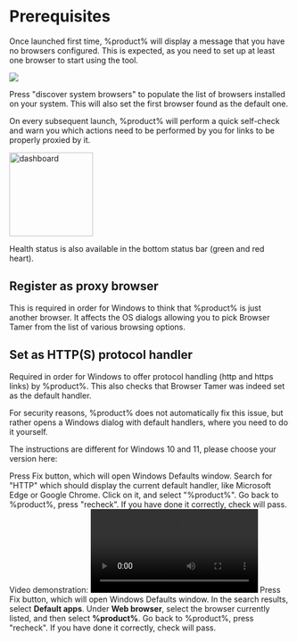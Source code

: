 # Prerequisites

Once launched first time, %product% will display a message that you have no browsers configured. This is expected, as you need to set up at least one browser to start using the tool.

![](no-browsers.png)

Press "discover system browsers" to populate the list of browsers installed on your system. This will also set the first browser found as the default one.

On every subsequent launch, %product% will
perform a quick self-check and warn you which actions need to be performed by you for links to be properly proxied by it.

<img alt="dashboard" height="150" src="dash-onered.png"/>

Health status is also available in the bottom status bar (green and red heart).

## Register as proxy browser

This is required in order for Windows to think that %product% is just another browser. It affects the OS dialogs allowing you to pick Browser Tamer from the list of various browsing options.

## Set as HTTP(S) protocol handler

Required in order for Windows to offer protocol handling (http and https links) by %product%. This also checks that Browser Tamer was indeed set as the default handler.

<warning>
For security reasons, %product% does not automatically fix this issue, but rather opens a Windows dialog with default handlers, where you need to do it yourself.
</warning>

The instructions are different for Windows 10 and 11, please choose your version here:

<tabs>
<tab title="Windows 11">
<procedure title="Steps">
<step>
Press Fix button, which will open Windows Defaults window.
</step>
<step>
Search for "HTTP" which should display the current default handler, like Microsoft Edge or Google Chrome.
</step>
<step>
Click on it, and select "%product%".
</step>
<step>
Go back to %product%, press "recheck". If you have done it correctly, check will pass.
</step>
</procedure>
Video demonstration:
<video src="default-win11.mp4" preview-src="default-win11.png"/>
</tab>
<tab title="Windows 10">
<procedure title="Steps">
<step>
Press Fix button, which will open Windows Defaults window.
</step>
<step>
In the search results, select <strong>Default apps</strong>.
</step>
<step>
Under <strong>Web browser</strong>, select the browser currently listed, and then select <strong>%product%</strong>. 
</step>
<step>
Go back to %product%, press "recheck". If you have done it correctly, check will pass.
</step>
</procedure>
</tab>
</tabs>
